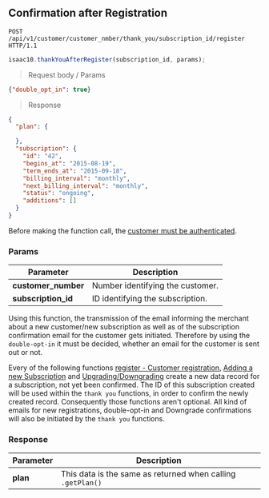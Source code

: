 ## Confirmation after Registration

```http
POST /api/v1/customer/customer_nmber/thank_you/subscription_id/register HTTP/1.1
```

```javascript
isaac10.thankYouAfterRegister(subscription_id, params);
```

> Request body / Params

```json
{"double_opt_in": true}
```

> Response

```json
{
  "plan": {

  },
  "subscription": {
    "id": "42",
    "begins_at": "2015-08-19",
    "term_ends_at": "2015-09-18",
    "billing_interval": "monthly",
    "next_billing_interval": "monthly",
    "status": "ongoing",
    "additions": []
  }
}
```

<aside class="success">
Before making the function call, the <a href="#customer-authentication">customer must be authenticated</a>.
</aside>

### Params

Parameter | Description
----------|------------
**customer_number** | Number identifying the customer.
**subscription_id** | ID identifying the subscription.


<aside class="notice">
Using this function, the transmission of the email informing the merchant about a new customer/new subscription as well as of the subscription confirmation email for the customer gets initiated. Therefore by using the <code>double-opt-in</code> it must be decided, whether an email for the customer is sent out or not.
</aside>


Every of the following functions [register - Customer registration](#register), [Adding a new Subscription](#adding-a-new-subscription) and [Upgrading/Downgrading](#upgrading-downgrading-a-subscription) create a new data record for a subscription, not yet been confirmed. The ID of this subscription created will be used within the `thank you` functions, in order to confirm the newly created record. Consequently those functions aren't optional.
All kind of emails for new registrations, double-opt-in and Downgrade confirmations will also be initiated by the `thank you` functions.

### Response

Parameter | Description
----------|------------
**plan** | This data is the same as returned when calling `.getPlan()`
